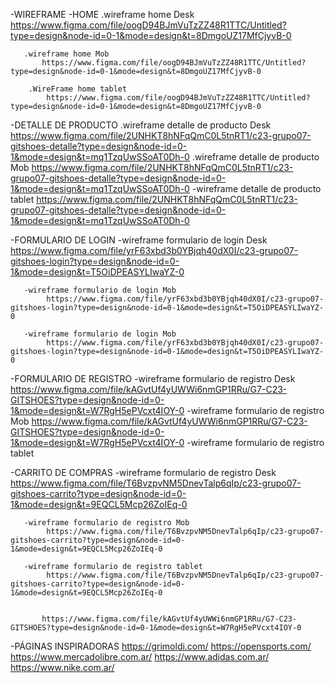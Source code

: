 -WIREFRAME
  -HOME
      .wireframe home Desk
          https://www.figma.com/file/oogD94BJmVuTzZZ48R1TTC/Untitled?type=design&node-id=0-1&mode=design&t=8DmgoUZ17MfCjyvB-0

       .wireframe home Mob
           https://www.figma.com/file/oogD94BJmVuTzZZ48R1TTC/Untitled?type=design&node-id=0-1&mode=design&t=8DmgoUZ17MfCjyvB-0

        .WireFrame home tablet
            https://www.figma.com/file/oogD94BJmVuTzZZ48R1TTC/Untitled?type=design&node-id=0-1&mode=design&t=8DmgoUZ17MfCjyvB-0
            
   -DETALLE DE PRODUCTO
        .wireframe detalle de producto Desk
            https://www.figma.com/file/2UNHKT8hNFqQmC0L5tnRT1/c23-grupo07-gitshoes-detalle?type=design&node-id=0-1&mode=design&t=mq1TzqUwSSoAT0Dh-0
        .wireframe detalle de producto Mob
            https://www.figma.com/file/2UNHKT8hNFqQmC0L5tnRT1/c23-grupo07-gitshoes-detalle?type=design&node-id=0-1&mode=design&t=mq1TzqUwSSoAT0Dh-0
       -wireframe detalle de producto tablet
            https://www.figma.com/file/2UNHKT8hNFqQmC0L5tnRT1/c23-grupo07-gitshoes-detalle?type=design&node-id=0-1&mode=design&t=mq1TzqUwSSoAT0Dh-0

   -FORMULARIO DE LOGIN
       -wireframe formulario de login Desk
            https://www.figma.com/file/yrF63xbd3b0YBjqh40dX0I/c23-grupo07-gitshoes-login?type=design&node-id=0-1&mode=design&t=T5OiDPEASYLIwaYZ-0

       -wireframe formulario de login Mob
            https://www.figma.com/file/yrF63xbd3b0YBjqh40dX0I/c23-grupo07-gitshoes-login?type=design&node-id=0-1&mode=design&t=T5OiDPEASYLIwaYZ-0

       -wireframe formulario de login Mob
            https://www.figma.com/file/yrF63xbd3b0YBjqh40dX0I/c23-grupo07-gitshoes-login?type=design&node-id=0-1&mode=design&t=T5OiDPEASYLIwaYZ-0

   -FORMULARIO DE REGISTRO
       -wireframe formulario de registro Desk
            https://www.figma.com/file/kAGvtUf4yUWWi6nmGP1RRu/G7-C23-GITSHOES?type=design&node-id=0-1&mode=design&t=W7RgH5ePVcxt4IOY-0
       -wireframe formulario de registro Mob
           https://www.figma.com/file/kAGvtUf4yUWWi6nmGP1RRu/G7-C23-GITSHOES?type=design&node-id=0-1&mode=design&t=W7RgH5ePVcxt4IOY-0
       -wireframe formulario de registro tablet

   -CARRITO DE COMPRAS
       -wireframe formulario de registro Desk
            https://www.figma.com/file/T6BvzpvNM5DnevTalp6qIp/c23-grupo07-gitshoes-carrito?type=design&node-id=0-1&mode=design&t=9EQCL5Mcp26ZoIEq-0

       -wireframe formulario de registro Mob
            https://www.figma.com/file/T6BvzpvNM5DnevTalp6qIp/c23-grupo07-gitshoes-carrito?type=design&node-id=0-1&mode=design&t=9EQCL5Mcp26ZoIEq-0

       -wireframe formulario de registro tablet
            https://www.figma.com/file/T6BvzpvNM5DnevTalp6qIp/c23-grupo07-gitshoes-carrito?type=design&node-id=0-1&mode=design&t=9EQCL5Mcp26ZoIEq-0


           https://www.figma.com/file/kAGvtUf4yUWWi6nmGP1RRu/G7-C23-GITSHOES?type=design&node-id=0-1&mode=design&t=W7RgH5ePVcxt4IOY-0
-PÁGINAS INSPIRADORAS
         https://grimoldi.com/
         https://opensports.com/
         https://www.mercadolibre.com.ar/
         https://www.adidas.com.ar/
         https://www.nike.com.ar/



